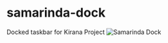# samarinda-dock
Docked taskbar for Kirana Project
![Samarinda Dock](https://github.com/kirana-a2district/samarinda-dock/raw/main/screenshots/Screenshot_20220616_025231.png)
